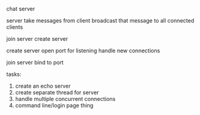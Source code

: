 chat server

server
    take messages from client
        broadcast that message to all connected clients

join server
create server

create server
    open port for listening
    handle new connections

join server
    bind to port

tasks: 
1. create an echo server
2. create separate thread for server
3. handle multiple concurrent connections
4. command line/login page thing